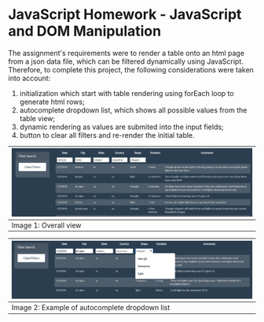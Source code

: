 # JavaScript Homework - JavaScript and DOM Manipulation

The assignment's requirements were to render a table onto an html page from a json data file, which can be filtered dynamically using JavaScript. Therefore, to complete this project, the following considerations were taken into account:

1. initialization which start with table rendering using forEach loop to generate html rows;
2. autocomplete dropdown list, which shows all possible values from the table view;
3. dynamic rendering as values are submited into the input fields;
4. button to clear all filters and re-render the initial table.

<img src="images/tableRendering.png" alt="Table Rendering"> |
-----------------------|
Image 1: Overall view|

<img src="images/dropDown.png" alt="Table Rendering"> |
-----------------------|
Image 2: Example of autocomplete dropdown list|

